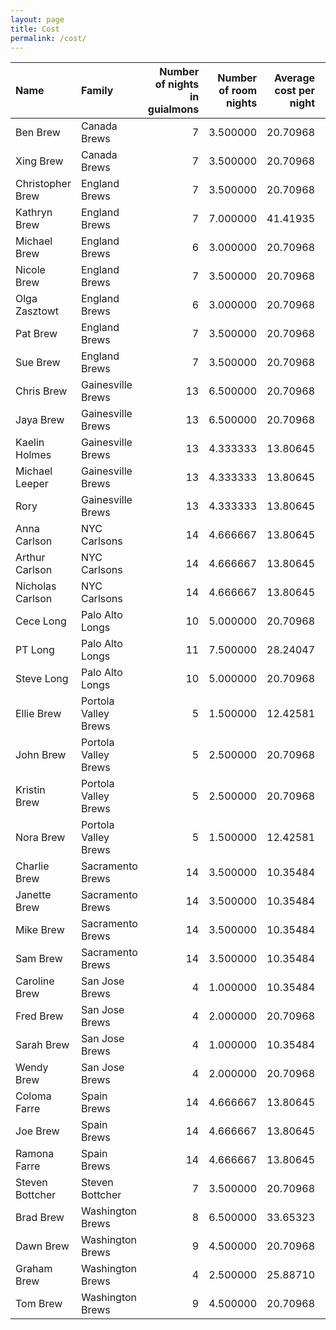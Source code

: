 ```yaml
---
layout: page
title: Cost
permalink: /cost/
---
```




|Name             |Family               | Number of nights in guialmons| Number of room nights| Average cost per night| Total lodging cost| Food and water| Total euros| Total dollars|
|:----------------|:--------------------|-----------------------------:|---------------------:|----------------------:|------------------:|--------------:|-----------:|-------------:|
|Ben Brew         |Canada Brews         |                             7|              3.500000|               20.70968|                145|             20|         165|           184|
|Xing Brew        |Canada Brews         |                             7|              3.500000|               20.70968|                145|             20|         165|           184|
|Christopher Brew |England Brews        |                             7|              3.500000|               20.70968|                145|             20|         165|           184|
|Kathryn Brew     |England Brews        |                             7|              7.000000|               41.41935|                290|             20|         310|           346|
|Michael Brew     |England Brews        |                             6|              3.000000|               20.70968|                124|             20|         144|           161|
|Nicole Brew      |England Brews        |                             7|              3.500000|               20.70968|                145|             20|         165|           184|
|Olga Zasztowt    |England Brews        |                             6|              3.000000|               20.70968|                124|             20|         144|           161|
|Pat Brew         |England Brews        |                             7|              3.500000|               20.70968|                145|             20|         165|           184|
|Sue Brew         |England Brews        |                             7|              3.500000|               20.70968|                145|             20|         165|           184|
|Chris Brew       |Gainesville Brews    |                            13|              6.500000|               20.70968|                269|             20|         289|           322|
|Jaya Brew        |Gainesville Brews    |                            13|              6.500000|               20.70968|                269|             20|         289|           322|
|Kaelin Holmes    |Gainesville Brews    |                            13|              4.333333|               13.80645|                179|             20|         199|           222|
|Michael Leeper   |Gainesville Brews    |                            13|              4.333333|               13.80645|                179|             20|         199|           222|
|Rory             |Gainesville Brews    |                            13|              4.333333|               13.80645|                179|             20|         199|           222|
|Anna Carlson     |NYC Carlsons         |                            14|              4.666667|               13.80645|                193|             20|         213|           237|
|Arthur Carlson   |NYC Carlsons         |                            14|              4.666667|               13.80645|                193|             20|         213|           237|
|Nicholas Carlson |NYC Carlsons         |                            14|              4.666667|               13.80645|                193|             20|         213|           237|
|Cece Long        |Palo Alto Longs      |                            10|              5.000000|               20.70968|                207|             20|         227|           253|
|PT Long          |Palo Alto Longs      |                            11|              7.500000|               28.24047|                311|             20|         331|           369|
|Steve Long       |Palo Alto Longs      |                            10|              5.000000|               20.70968|                207|             20|         227|           253|
|Ellie Brew       |Portola Valley Brews |                             5|              1.500000|               12.42581|                 62|             20|          82|            91|
|John Brew        |Portola Valley Brews |                             5|              2.500000|               20.70968|                104|             20|         124|           138|
|Kristin Brew     |Portola Valley Brews |                             5|              2.500000|               20.70968|                104|             20|         124|           138|
|Nora Brew        |Portola Valley Brews |                             5|              1.500000|               12.42581|                 62|             20|          82|            91|
|Charlie Brew     |Sacramento Brews     |                            14|              3.500000|               10.35484|                145|             20|         165|           184|
|Janette Brew     |Sacramento Brews     |                            14|              3.500000|               10.35484|                145|             20|         165|           184|
|Mike Brew        |Sacramento Brews     |                            14|              3.500000|               10.35484|                145|             20|         165|           184|
|Sam Brew         |Sacramento Brews     |                            14|              3.500000|               10.35484|                145|             20|         165|           184|
|Caroline Brew    |San Jose Brews       |                             4|              1.000000|               10.35484|                 41|             20|          61|            68|
|Fred Brew        |San Jose Brews       |                             4|              2.000000|               20.70968|                 83|             20|         103|           115|
|Sarah Brew       |San Jose Brews       |                             4|              1.000000|               10.35484|                 41|             20|          61|            68|
|Wendy Brew       |San Jose Brews       |                             4|              2.000000|               20.70968|                 83|             20|         103|           115|
|Coloma Farre     |Spain Brews          |                            14|              4.666667|               13.80645|                193|             20|         213|           237|
|Joe Brew         |Spain Brews          |                            14|              4.666667|               13.80645|                193|             20|         213|           237|
|Ramona Farre     |Spain Brews          |                            14|              4.666667|               13.80645|                193|             20|         213|           237|
|Steven Bottcher  |Steven Bottcher      |                             7|              3.500000|               20.70968|                145|             20|         165|           184|
|Brad Brew        |Washington Brews     |                             8|              6.500000|               33.65323|                269|             20|         289|           322|
|Dawn Brew        |Washington Brews     |                             9|              4.500000|               20.70968|                186|             20|         206|           230|
|Graham Brew      |Washington Brews     |                             4|              2.500000|               25.88710|                104|             20|         124|           138|
|Tom Brew         |Washington Brews     |                             9|              4.500000|               20.70968|                186|             20|         206|           230|